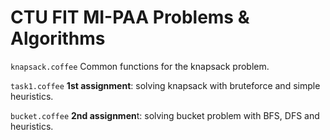 CTU FIT MI-PAA Problems & Algorithms
====

`knapsack.coffee`
Common functions for the knapsack problem.

`task1.coffee`
**1st assignment**: solving knapsack with bruteforce and simple heuristics.

`bucket.coffee`
**2nd assignmen**t: solving bucket problem with BFS, DFS and heuristics.
